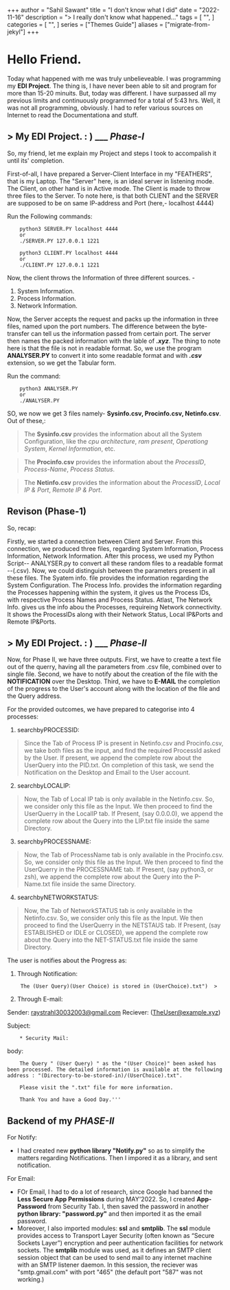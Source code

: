 +++
author = "Sahil Sawant"
title = "I don't know what I did"
date = "2022-11-16"
description = "> I really don't know what happened..."
tags = [
    "",
]
categories = [
    "",
]
series = ["Themes Guide"]
aliases = ["migrate-from-jekyl"]
+++

# Hello Friend.

Today what happened with me was truly unbelieveable. I was programming my **EDI Project**. 
The thing is, I have never been able to sit and program for more than 15-20 minuits.
But, today was different. I have surpassed all my previous limits and continuously programmed for a total of 5:43 hrs.
Well, it was not all programming, obviously. I had to refer various sources on Internet to read the Documentationa and stuff.

## > My EDI Project. : )   ___ _Phase-I_

So, my friend, let me explain my Project and steps I took to accompalish it until its' completion.

First-of-all, I have prepared a Server-Client Interface in my "FEATHERS", that is my Laptop. The "Server" here, is an ideal server in listening mode.
The Client, on other hand is in Active mode. The Client is made to throw three files to the Server. To note here, is that both CLIENT and the SERVER are supposed to be on same IP-address and Port (here,- localhost 4444)

Run the Following commands:
    
        python3 SERVER.PY localhost 4444
        or
        ./SERVER.PY 127.0.0.1 1221
        
        python3 CLIENT.PY localhost 4444
        or
        ./CLIENT.PY 127.0.0.1 1221

Now, the client throws the Information of three different sources. - 

  1. System Information.
  2. Process Information.
  3. Network Information.
    
Now, the Server accepts the request and packs up the information in three files, named upon the port numbers.
The difference between the byte-transfer can tell us the information passed from certain port.
The server then names the packed information with the lable of ***.xyz***. The thing to note here is that the file is not in readable format.
So, we use the program **ANALYSER.PY** to convert it into some readable format and with ***.csv*** extension, so we get the Tabular form.

Run the command: 
        
        python3 ANALYSER.PY
        or
        ./ANALYSER.PY

SO, we now we get 3 files namely- **Sysinfo.csv, Procinfo.csv, Netinfo.csv**. Out of these,:
    
> The **Sysinfo.csv** provides the information about all the System Configuration, like the _cpu architecture_, _ram present_, _Operationg System_, _Kernel Information_, etc.

> The **Procinfo.csv** provides the information about the _ProcessID_, _Process-Name_, _Process Status_. 

> The **Netinfo.csv** provides the information about the _ProcessID_, _Local IP & Port_, _Remote IP & Port_.


## Revison (Phase-1)

So, recap: 

Firstly, we started a connection between Client and Server. From this connection, we produced three files, regarding System Information, Process Information, Network Information. After this process, we used my Python Script-- ANALYSER.py to convert all these random files to a readable format --(.csv). Now, we could distinguish between the parameters present in all these files. The Syatem info. file provides the information regarding the System Configuration. The Process Info. provides the information regarding the Processes happening within the system, it gives us the Process IDs, with respective Process Names and Process Status. Atlast, The Network Info. gives us the info abou the Processes, requireing Network connectivity. It shows the ProcessIDs along with their Network Status, Local IP&Ports and Remote IP&Ports.


## > My EDI Project. : )   ___ _Phase-II_

Now, for Phase II, we have three outputs. First, we have to creatte a text file out of the querry, having all the parameters from .csv file, combined over to single file. Second, we have to notify about the creation of the file with the **NOTIFICATION** over the Desktop. Third, we have to **E-MAIL** the completion of the progress to the User's account along with the location of the file and the Query address.

For the provided outcomes, we have prepared to categorise into 4 processes:

1. searchbyPROCESSID:
        
> Since the Tab of Process IP is present in Netinfo.csv and Procinfo.csv, we take both files as the input, and find the required ProcessId asked by the User. If present, we append the complete row about the UserQuery into the PID.txt. On completion of this task, we send the Notification on the Desktop and Email to the User account.

2. searchbyLOCALIP:
        
> Now, the Tab of Local IP tab is only available in the Netinfo.csv. So, we consider only this file as the Input. We then proceed to find the UserQuerry in the LocalIP tab. If Present, (say 0.0.0.0), we append the complete row about the Query into the LIP.txt file inside the same Directory.

3. searchbyPROCESSNAME:
        
> Now, the Tab of ProcessName tab is only available in the Procinfo.csv. So, we consider only this file as the Input. We then proceed to find the UserQuerry in the PROCESSNAME tab. If Present, (say python3, or zsh), we append the complete row about the Query into the P-Name.txt file inside the same Directory.

4. searchbyNETWORKSTATUS:
    
> Now, the Tab of NetworkSTATUS tab is only available in the Netinfo.csv. So, we consider only this file as the Input. We then proceed to find the UserQuerry in the NETSTAUS tab. If Present, (say ESTABLISHED or IDLE or CLOSED), we append the complete row about the Query into the NET-STATUS.txt file inside the same Directory.
        
The user is notifies about the Progress as:

1. Through Notification:

        The (User Query)(User Choice) is stored in (UserChoice).txt")  >

2. Through E-mail:

Sender: raystrahl30032003@gmail.com
Reciever: (TheUser@example.xyz)

Subject:

        * Security Mail:
body:

        The Query " (User Query) " as the "(User Choice)" been asked has been processed. The detailed information is available at the following address : "(Directory-to-be-stored-in)/(UserChoice).txt". 

        Please visit the ".txt" file for more information. 

        Thank You and have a Good Day.'''

## Backend of my _PHASE-II_

For Notify:

- I had created new **python library "Notify.py"** so as to simplify the matters regarding Notifications. Then I impored it as a library, and sent notification.
    
For Email:

- FOr Email, I had to do a lot of research, since Google had banned the **Less Secure App Permissions** during MAY'2022. So, I created **App-Password** from Security Tab. I, then saved the password in another **python library: "password.py"** and then imported it as the email password. 
- Moreover, I also imported modules: **ssl** and **smtplib**. The **ssl** module provides access to Transport Layer Security (often known as “Secure Sockets Layer”) encryption and peer authentication facilities for network sockets. The **smtplib** module  was used, as it defines an SMTP client session object that can be used to send mail to any internet machine with an SMTP listener daemon. In this session, the reciever was "smtp.gmail.com" with port "465" (the default port "587" was not working.)
